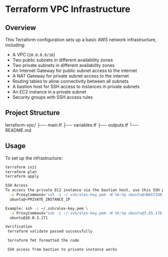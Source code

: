 # Terraform VPC Infrastructure

## Overview

This Terraform configuration sets up a basic AWS network infrastructure, including:

- A VPC (`10.0.0.0/16`)
- Two public subnets in different availability zones
- Two private subnets in different availability zones
- An Internet Gateway for public subnet access to the internet
- A NAT Gateway for private subnet access to the internet
- Routing tables to allow connectivity between all subnets
- A bastion host for SSH access to instances in private subnets
- An EC2 instance in a private subnet
- Security groups with SSH access rules

## Project Structure

terraform-vpc/
├── main.tf
├── variables.tf
├── outputs.tf
└── README.md

## Usage

To set up the infrastructure:

```bash
terraform init
terraform plan
terraform apply

SSH Access
To access the private EC2 instance via the bastion host, use this SSH proxy command: ssh -i ~/.ssh/alex-key.pem \
  -o ProxyCommand="ssh -i ~/.ssh/alex-key.pem -W %h:%p ubuntu@<BASTION_PUBLIC_IP>" \
  ubuntu@<PRIVATE_INSTANCE_IP

Example: ssh -i ~/.ssh/alex-key.pem \
  -o ProxyCommand="ssh -i ~/.ssh/alex-key.pem -W %h:%p ubuntu@3.65.176.206" \
  ubuntu@10.0.3.171

Verification
 terraform validate passed successfully

 terraform fmt formatted the code

 SSH access from bastion to private instance works
